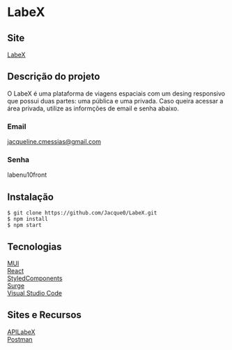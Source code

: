 # LabeX

## Site

[LabeX](http://lonely-wind.surge.sh/)

## Descrição do projeto

O LabeX é uma plataforma de viagens espaciais com um desing responsivo que possui duas partes: uma pública e uma privada. Caso queira acessar a área privada, utilize as informções de email e senha abaixo.
### Email
jacqueline.cmessias@gmail.com
### Senha
labenu10front

## Instalação
```
$ git clone https://github.com/Jacque0/LabeX.git
$ npm install
$ npm start
```
## Tecnologias
[MUI](https://mui.com/)\
[React](https://reactjs.org/)\
[StyledComponents](https://styled-components.com/)\
[Surge](https://surge.sh/)\
[Visual Studio Code](https://code.visualstudio.com/docs/editor/vscode-web)

## Sites e Recursos
[APILabeX](https://documenter.getpostman.com/view/9133542/TzCTZkQr)\
[Postman](https://www.postman.com/)
